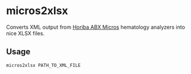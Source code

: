 # micros2xlsx

Converts XML output from [Horiba ABX Micros](https://www.horiba.com/gbr/medical/products/hematology/bench-top/micros/) hematology analyzers into nice XLSX files.

## Usage

```
micros2xlsx PATH_TO_XML_FILE
```
